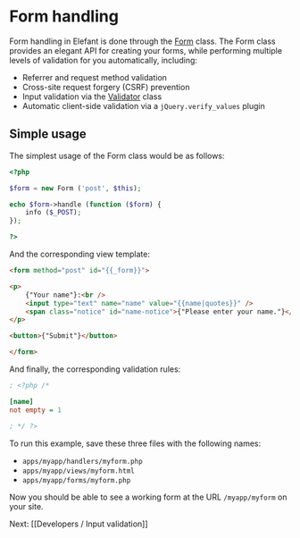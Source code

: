 # Form handling

Form handling in Elefant is done through the [Form](http://api.elefantcms.com/visor/lib/Form)
class. The Form class provides an elegant API for creating your forms, while performing
multiple levels of validation for you automatically, including:

* Referrer and request method validation
* Cross-site request forgery (CSRF) prevention
* Input validation via the [Validator](http://api.elefantcms.com/visor/lib/Validator) class
* Automatic client-side validation via a `jQuery.verify_values` plugin

## Simple usage

The simplest usage of the Form class would be as follows:

~~~php
<?php

$form = new Form ('post', $this);

echo $form->handle (function ($form) {
	info ($_POST);
});

?>
~~~

And the corresponding view template:

~~~html
<form method="post" id="{{_form}}">

<p>
	{"Your name"}:<br />
	<input type="text" name="name" value="{{name|quotes}}" />
	<span class="notice" id="name-notice">{"Please enter your name."}</span>
</p>

<button>{"Submit"}</button>

</form>
~~~

And finally, the corresponding validation rules:

~~~ini
; <?php /*

[name]
not empty = 1

; */ ?>
~~~

To run this example, save these three files with the following names:

* `apps/myapp/handlers/myform.php`
* `apps/myapp/views/myform.html`
* `apps/myapp/forms/myform.php`

Now you should be able to see a working form at the URL `/myapp/myform` on your site.

Next: [[Developers / Input validation]]
